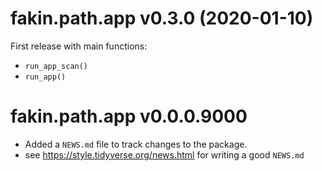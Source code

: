 # fakin.path.app v0.3.0 (2020-01-10)

First release with main functions:

* `run_app_scan()`
* `run_app()`

# fakin.path.app v0.0.0.9000

* Added a `NEWS.md` file to track changes to the package.
* see https://style.tidyverse.org/news.html for writing a good `NEWS.md`
